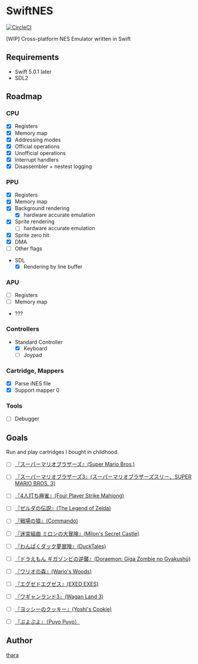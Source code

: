 # SwiftNES

[![CircleCI](https://circleci.com/gh/thara/SwiftNES.svg?style=svg)](https://circleci.com/gh/thara/SwiftNES)

[WIP] Cross-platform NES Emulator written in Swift

## Requirements

- Swift 5.0.1 later
- SDL2

## Roadmap

### CPU

- [x] Registers
- [x] Memory map
- [x] Addressing modes
- [x] Official operations
- [x] Unofficial operations
- [x] Interrupt handlers
- [x] Disassembler + nestest logging

### PPU

- [x] Registers
- [x] Memory map
- [x] Background rendering
  - [x] hardware accurate emulation
- [x] Sprite rendering
  - [ ] hardware accurate emulation
- [x] Sprite zero hit
- [x] DMA
- [ ] Other flags
- SDL
  - [x] Rendering by line buffer

### APU

- [ ] Registers
- [ ] Memory map
- ???

### Controllers

- Standard Controller
  - [x] Keyboard
  - [ ] Joypad
  
### Cartridge, Mappers

- [x] Parse iNES file
- [x] Support mapper 0

### Tools

- [ ] Debugger


## Goals

Run and play cartridges I bought in childhood.

- [ ] [『スーパーマリオブラザーズ』(Super Mario Bros.) ](https://ja.wikipedia.org/wiki/スーパーマリオブラザーズ)
- [ ] [『スーパーマリオブラザーズ3』(スーパーマリオブラザーズスリー、SUPER MARIO BROS. 3)](https://ja.wikipedia.org/wiki/スーパーマリオブラザーズ3)
- [ ] [『4人打ち麻雀』(Four Player Strike Mahjong)](https://ja.wikipedia.org/wiki/ジャン狂)
- [ ] [『ゼルダの伝説』(The Legend of Zelda)](https://ja.wikipedia.org/wiki/ゼルダの伝説)
- [ ] [『戦場の狼』(Commando)](https://ja.wikipedia.org/wiki/戦場の狼)
- [ ] [『迷宮組曲 ミロンの大冒険』(Milon's Secret Castle)](https://ja.wikipedia.org/wiki/迷宮組曲_ミロンの大冒険)
- [ ] [『わんぱくダック夢冒険』(DuckTales)](https://en.wikipedia.org/wiki/DuckTales_(video_game))
- [ ] [『ドラえもん ギガゾンビの逆襲』(Doraemon: Giga Zombie no Gyakushū)](https://ja.wikipedia.org/wiki/ドラえもん_ギガゾンビの逆襲)
- [ ] [『ワリオの森』(Wario's Woods)](https://ja.wikipedia.org/wiki/ワリオの森)
- [ ] [『エグゼドエグゼス』(EXED EXES)](https://ja.wikipedia.org/wiki/エグゼドエグゼス)
- [ ] [『ワギャンランド3』(Wagan Land 3)](https://ja.wikipedia.org/wiki/ワギャンランド#ワギャンランド3)
- [ ] [『ヨッシーのクッキー』(Yoshi's Cookie)](https://ja.wikipedia.org/wiki/ヨッシーのクッキー)

- [ ] [『ぷよぷよ』（Puyo Puyo）](https://ja.wikipedia.org/wiki/ぷよぷよ)

## Author

[thara](https://thara.jp)
